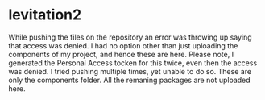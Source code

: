 # levitation2


While pushing the files on the repository an error was throwing up saying that access was denied. I had no option other than just uploading the components of my project, and hence these are here. Please note, I generated the Personal Access tocken for this twice, even then the access was denied. I tried pushing multiple times, yet unable to do so. 
These are only the components folder. All the remaning packages are not uploaded here. 
